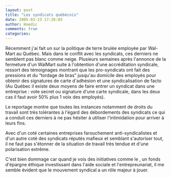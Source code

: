 ```yaml
---
layout: post
title: "Les syndicats québécois"
date: 2005-03-23 17:26:03
author: Hoedic
comments: true
categories: 
---
```



Récemment j'ai fait un  sur la politique de terre brulée employée par Wal-Mart au Québec. Mais dans le conflit avec les syndicats, ces derniers ne semblent pas blanc comme neige. Plusieurs semaines après l'annonce de la fermeture d'un WalMart suite à l'obtention d'une accréditation syndicale,  ressort des témoignages montrant que les pro-syndicats ont fait des pressions et du &#8220;tordage de bras&#8221; jusqu'au domicile des employés pour obtenir des signatures de carte d'adhésion et une syndicalisation de facto (Au Québec il existe deux moyens de faire entrer un syndicat dans une entreprise : vote secret ou signature d'une carte syndicale, dans les deux cas il faut avoir 50% plus 1 voix des employés).

Le reportage montre que toutes les instances notamment de droits du travail sont très tolérantes à l'égard des débordements des syndicats ce qui a conduit ces derniers à ne pas hésiter à utiliser l'intimidation pour arriver à leurs fins.

Avec d'un coté certaines entreprises farouchement anti-syndicalistes et d'un autre coté des syndicats réputés mafieux et semblant s'autoriser tout, il ne faut pas s'étonner de la situation de travail très tendue et d'une polarisation extrême.

C'est bien dommage car quand je vois des initiatives comme le , un fonds d'épargne éthique investissant dans l'aide sociale et l'entrepreunariat, il me semble évident que le mouvement syndical a un rôle majeur à jouer.